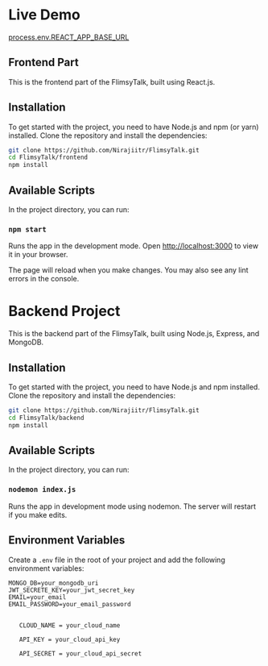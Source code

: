 # Live Demo
  [process.env.REACT_APP_BASE_URL](process.env.REACT_APP_BASE_URL)
  
## Frontend Part

This is the frontend part of the FlimsyTalk, built using React.js.

## Installation

To get started with the project, you need to have Node.js and npm (or yarn) installed. Clone the repository and install the dependencies:

```bash
git clone https://github.com/Nirajiitr/FlimsyTalk.git
cd FlimsyTalk/frontend
npm install
```

## Available Scripts

In the project directory, you can run:

### `npm start`

Runs the app in the development mode.
Open [http://localhost:3000](http://localhost:3000) to view it in your browser.

The page will reload when you make changes.
You may also see any lint errors in the console.


# Backend Project

This is the backend part of the FlimsyTalk, built using Node.js, Express, and MongoDB.

## Installation

To get started with the project, you need to have Node.js and npm installed. Clone the repository and install the dependencies:

```bash
git clone https://github.com/Nirajiitr/FlimsyTalk.git
cd FlimsyTalk/backend
npm install
```

## Available Scripts

In the project directory, you can run:

### `nodemon index.js`

Runs the app in development mode using nodemon. The server will restart if you make edits.

## Environment Variables

Create a `.env` file in the root of your project and add the following environment variables:

```plaintext
MONGO_DB=your_mongodb_uri
JWT_SECRETE_KEY=your_jwt_secret_key
EMAIL=your_email
EMAIL_PASSWORD=your_email_password

  
   CLOUD_NAME = your_cloud_name
      
   API_KEY = your_cloud_api_key
    
   API_SECRET = your_cloud_api_secret

```


